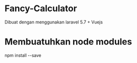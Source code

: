 # Fancy-Calculator
Dibuat dengan menggunakan laravel 5.7 + Vuejs
# Membuatuhkan node modules
npm install --save

